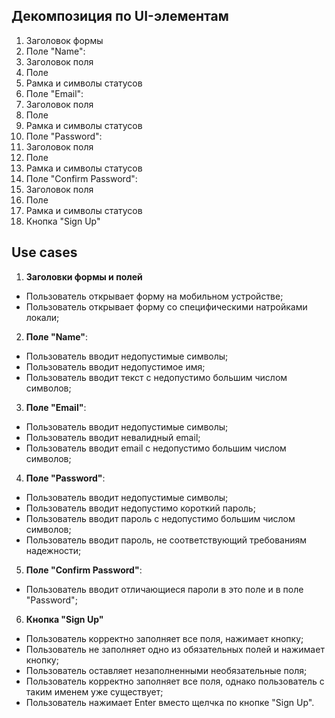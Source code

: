 ## Декомпозиция по UI-элементам ##

1. Заголовок формы
2. Поле "Name":
  1. Заголовок поля
  2. Поле
  3. Рамка и символы статусов
3. Поле "Email":
  1. Заголовок поля
  2. Поле
  3. Рамка и символы статусов
4. Поле "Password":
  1. Заголовок поля
  2. Поле
  3. Рамка и символы статусов
5. Поле "Confirm Password":
  1. Заголовок поля
  2. Поле
  3. Рамка и символы статусов
6. Кнопка "Sign Up"

## Use cases ##

1. **Заголовки формы и полей**
  + Пользователь открывает форму на мобильном устройстве;
  + Пользователь открывает форму со специфическими натройками локали;
2. **Поле "Name"**:
  + Пользователь вводит недопустимые символы;
  + Пользователь вводит недопустимое имя;
  + Пользователь вводит текст с недопустимо большим числом символов;
3. **Поле "Email"**:
  + Пользователь вводит недопустимые символы;
  + Пользователь вводит невалидный email;
  + Пользователь вводит email с недопустимо большим числом символов;
4. **Поле "Password"**:
  + Пользователь вводит недопустимые символы;
  + Пользователь вводит недопустимо короткий пароль;
  + Пользователь вводит пароль с недопустимо большим числом символов;
  + Пользователь вводит пароль, не соответствующий требованиям надежности;
5. **Поле "Confirm Password"**:
  + Пользователь вводит отличающиеся пароли в это поле и в поле "Password";
6. **Кнопка "Sign Up"**
  + Пользователь корректно заполняет все поля, нажимает кнопку;
  + Пользователь не заполняет одно из обязательных полей и нажимает кнопку;
  + Пользователь оставляет незаполненными необязательные поля;
  + Пользователь корректно заполняет все поля, однако пользователь с таким именем уже существует;
  + Пользователь нажимает Enter вместо щелчка по кнопке "Sign Up". 